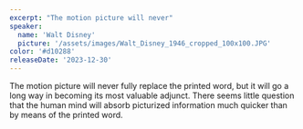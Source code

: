 ```yaml
---
excerpt: "The motion picture will never"
speaker:
  name: 'Walt Disney'
  picture: '/assets/images/Walt_Disney_1946_cropped_100x100.JPG'
color: '#d10288'
releaseDate: '2023-12-30'
---
```

The motion picture will never fully replace the printed word, but it will go a long way in becoming its most valuable adjunct. There seems little question that the human mind will absorb picturized information much quicker than by means of the printed word.